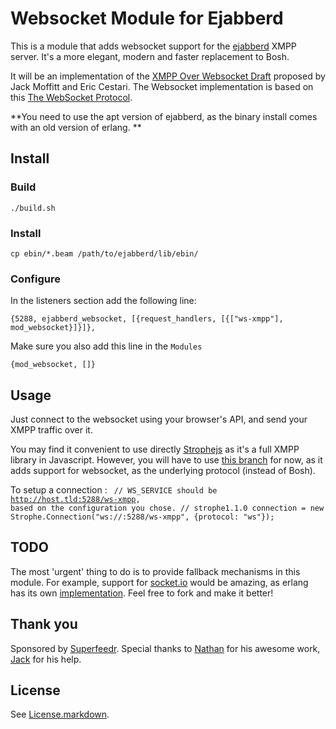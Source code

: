 # Websocket Module for Ejabberd

This is a module that adds websocket support for the [ejabberd](http://www.ejabberd.im/) XMPP server. It's a more elegant, modern and faster replacement to Bosh.

It will be an implementation of the [XMPP Over Websocket Draft](http://tools.ietf.org/html/draft-moffitt-xmpp-over-websocket-00) proposed by Jack Moffitt and Eric Cestari. The Websocket implementation is based on this [The WebSocket Protocol](http://tools.ietf.org/html/rfc6455).

**You need to use the apt version of ejabberd, as the binary install comes with an old version of erlang. **

## Install

### Build
<code>./build.sh</code>

### Install
<code>cp ebin/*.beam /path/to/ejabberd/lib/ebin/</code>

### Configure
In the listeners section add the following line:

<code>{5288, ejabberd_websocket, [{request_handlers, [{["ws-xmpp"], mod_websocket}]}]},</code>

Make sure you also add this line in the <code>Modules</code>

<code>{mod_websocket, []}</code>


## Usage

Just connect to the websocket using your browser's API, and send your XMPP traffic over it.

You may find it convenient to use directly [Strophejs](https://github.com/metajack/strophejs) as it's a full XMPP library in Javascript. However, you will have to use [this branch](https://github.com/superfeedr/strophejs) for now, as it adds support for websocket, as the underlying protocol (instead of Bosh).

To setup a connection :
<code>
	// WS_SERVICE should be http://host.tld:5288/ws-xmpp, based on the configuration you chose.
        // strophe1.1.0
        connection = new Strophe.Connection("ws://<ip>:5288/ws-xmpp", {protocol: "ws"});
</code>


## TODO

The most 'urgent' thing to do is to provide fallback mechanisms in this module. For example, support for [socket.io](http://socket.io/) would be amazing, as erlang has its own [implementation](https://github.com/yrashk/socket.io-erlang). Feel free to fork and make it better!

## Thank you

Sponsored by [Superfeedr](http://superfeedr.com). Special thanks to [Nathan](http://unclenaynay.com/) for his awesome work, [Jack](http://metajack.im/) for his help.

## License

See [License.markdown](./ejabberd-websockets/blob/master/License.markdown).
